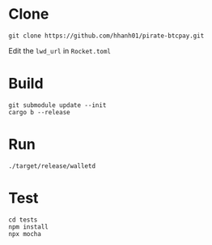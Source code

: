 # Clone

```
git clone https://github.com/hhanh01/pirate-btcpay.git
```

Edit the `lwd_url` in `Rocket.toml`

# Build

```
git submodule update --init
cargo b --release
```

# Run

```
./target/release/walletd
```

# Test

```
cd tests
npm install
npx mocha
```